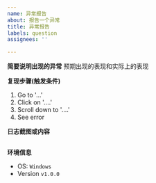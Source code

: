 ```yaml
---
name: 异常报告
about: 报告一个异常
title: 异常报告
labels: question
assignees: ''

---
```


**简要说明出现的异常**
预期出现的表现和实际上的表现

**复现步骤(触发条件)**
1. Go to '...'
2. Click on '....'
3. Scroll down to '....'
4. See error

**日志截图或内容**
```
```

**环境信息**
 - OS: `Windows`
 - Version `v1.0.0`
